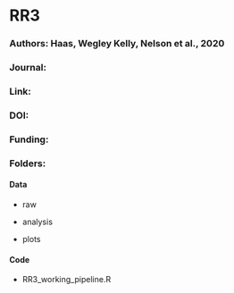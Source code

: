# RR3

### Authors: Haas, Wegley Kelly, Nelson et al., 2020

### Journal: 
### Link: 
### DOI: 

### Funding:


### Folders:
#### Data
- raw
   
- analysis

- plots
   
#### Code
- RR3_working_pipeline.R


